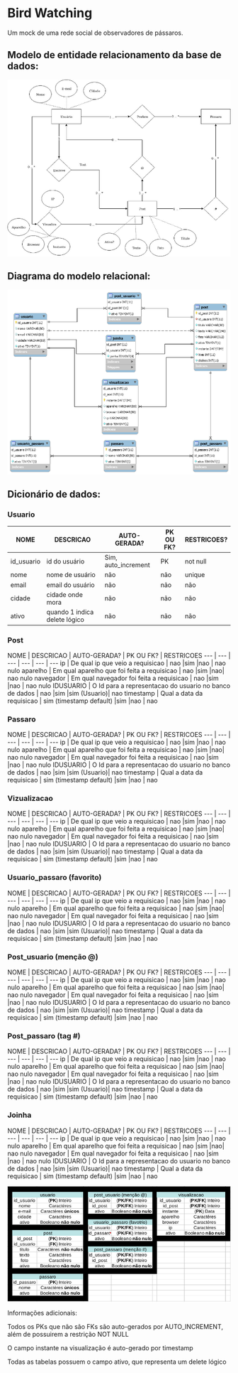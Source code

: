 # Bird Watching

Um mock de uma rede social de observadores de pássaros.

## Modelo de entidade relacionamento da base de dados:

![Modelo_Entidade-Relacionamento](imgs/Modelo_Entidade-Relacionamento.jpeg)

## Diagrama do modelo relacional:

![Diagrama_do_modelo_relacional](imgs/Diagrama_do_modelo_relacional_2.png)

## Dicionário de dados:

### Usuario

| NOME | DESCRICAO | AUTO-GERADA? | PK OU FK? | RESTRICOES? |
| --- | --- | --- | --- | --- |
| id_usuario | id do usuário | Sim, auto_increment | PK | not null |
| nome | nome de usuário | não | não | unique |
| email | email do usuário | não | não | não |
| cidade | cidade onde mora | não | não | não |
| ativo | quando 1 indica delete lógico | não | não | não |

### Post

NOME | DESCRICAO | AUTO-GERADA? | PK OU FK? | RESTRICOES
--- | --- | --- | --- | --- | ---
ip | De qual ip que veio a requisicao | nao |sim |nao | nao nulo
aparelho | Em qual aparelho que foi feita a requisicao | nao |sim  |nao| nao nulo
navegador | Em qual navegador foi feita a requisicao | nao |sim |nao | nao nulo
IDUSUARIO | O Id para a representacao do usuario no banco de dados | nao |sim  |sim (Usuario)| nao
timestamp | Qual a data da requisicao | sim (timestamp default) |sim |nao | nao

### Passaro

NOME | DESCRICAO | AUTO-GERADA? | PK OU FK? | RESTRICOES
--- | --- | --- | --- | --- | ---
ip | De qual ip que veio a requisicao | nao |sim |nao | nao nulo
aparelho | Em qual aparelho que foi feita a requisicao | nao |sim  |nao| nao nulo
navegador | Em qual navegador foi feita a requisicao | nao |sim |nao | nao nulo
IDUSUARIO | O Id para a representacao do usuario no banco de dados | nao |sim  |sim (Usuario)| nao
timestamp | Qual a data da requisicao | sim (timestamp default) |sim |nao | nao

### Vizualizacao

NOME | DESCRICAO | AUTO-GERADA? | PK OU FK? | RESTRICOES
--- | --- | --- | --- | --- | ---
ip | De qual ip que veio a requisicao | nao |sim |nao | nao nulo
aparelho | Em qual aparelho que foi feita a requisicao | nao |sim  |nao| nao nulo
navegador | Em qual navegador foi feita a requisicao | nao |sim |nao | nao nulo
IDUSUARIO | O Id para a representacao do usuario no banco de dados | nao |sim  |sim (Usuario)| nao
timestamp | Qual a data da requisicao | sim (timestamp default) |sim |nao | nao

### Usuario_passaro (favorito)

NOME | DESCRICAO | AUTO-GERADA? | PK OU FK? | RESTRICOES
--- | --- | --- | --- | --- | ---
ip | De qual ip que veio a requisicao | nao |sim |nao | nao nulo
aparelho | Em qual aparelho que foi feita a requisicao | nao |sim  |nao| nao nulo
navegador | Em qual navegador foi feita a requisicao | nao |sim |nao | nao nulo
IDUSUARIO | O Id para a representacao do usuario no banco de dados | nao |sim  |sim (Usuario)| nao
timestamp | Qual a data da requisicao | sim (timestamp default) |sim |nao | nao

### Post_usuario (menção @)

NOME | DESCRICAO | AUTO-GERADA? | PK OU FK? | RESTRICOES
--- | --- | --- | --- | --- | ---
ip | De qual ip que veio a requisicao | nao |sim |nao | nao nulo
aparelho | Em qual aparelho que foi feita a requisicao | nao |sim  |nao| nao nulo
navegador | Em qual navegador foi feita a requisicao | nao |sim |nao | nao nulo
IDUSUARIO | O Id para a representacao do usuario no banco de dados | nao |sim  |sim (Usuario)| nao
timestamp | Qual a data da requisicao | sim (timestamp default) |sim |nao | nao

### Post_passaro (tag #)

NOME | DESCRICAO | AUTO-GERADA? | PK OU FK? | RESTRICOES
--- | --- | --- | --- | --- | ---
ip | De qual ip que veio a requisicao | nao |sim |nao | nao nulo
aparelho | Em qual aparelho que foi feita a requisicao | nao |sim  |nao| nao nulo
navegador | Em qual navegador foi feita a requisicao | nao |sim |nao | nao nulo
IDUSUARIO | O Id para a representacao do usuario no banco de dados | nao |sim  |sim (Usuario)| nao
timestamp | Qual a data da requisicao | sim (timestamp default) |sim |nao | nao

### Joinha

NOME | DESCRICAO | AUTO-GERADA? | PK OU FK? | RESTRICOES
--- | --- | --- | --- | --- | ---
ip | De qual ip que veio a requisicao | nao |sim |nao | nao nulo
aparelho | Em qual aparelho que foi feita a requisicao | nao |sim  |nao| nao nulo
navegador | Em qual navegador foi feita a requisicao | nao |sim |nao | nao nulo
IDUSUARIO | O Id para a representacao do usuario no banco de dados | nao |sim  |sim (Usuario)| nao
timestamp | Qual a data da requisicao | sim (timestamp default) |sim |nao | nao


![dicionario_de_dados.png](imgs/dicionario_de_dados.png)

Informações adicionais:

Todos os PKs que não são FKs são auto-gerados por AUTO_INCREMENT, além de possuirem a restrição NOT NULL

O campo instante na visualização é auto-gerado por timestamp

Todas as tabelas possuem o campo ativo, que representa um delete lógico
